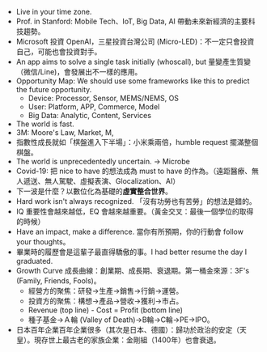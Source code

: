 
* Live in your time zone.
* Prof. in Stanford: Mobile Tech、IoT, Big Data, AI 帶動未來新經濟的主要科技趨勢。
* Microsoft 投資 OpenAI，三星投資台灣公司 (Micro-LED)：不一定只會投資自己，可能也會投資對手。
* An app aims to solve a single task initially (whoscall), but 量變產生質變（微信/Line)，會發展出不一樣的應用。
* Opportunity Map: We should use some frameworks like this to predict the future opportunity.
	* Device: Processor, Sensor, MEMS/NEMS, OS
	* User: Platform, APP, Commerce, Model 
	* Big Data: Analytic, Content, Services
* The world is fast.
* 3M: Moore's Law, Market, M, 
* 指數性成長就如「棋盤進入下半場」：小米乘兩倍，humble request 擺滿整個棋盤。
* The world is unprecedentedly uncertain. -> Microbe
* Covid-19: 把 nice to have 的想法成為 must to have 的作為。（遠距醫療、無人遞送、無人駕駛、虛擬表演、Glocalization、AI）
* 下一波是什麼？以數位化為基礎的**虛實整合世界**。
* Hard work isn't always recognized. 「沒有功勞也有苦勞」的想法是錯的。
* IQ 重要性會越來越低，EQ 會越來越重要。（黃金交叉：最後一個學位的取得的時候）
* Have an impact, make a difference. 當你有所預期，你的行動會 follow your thoughts。
* 畢業時的履歷會是這輩子最直得驕傲的事。I had better resume the day I graduated.
* Growth Curve 成長曲線：創業期、成長期、衰退期。第一桶金來源：3F's (Family, Friends, Fools)。
	* 經營方的聚焦：研發->生產->銷售->行銷->運營。
	* 投資方的聚焦：構想->產品->營收->獲利->市占。
	* Revenue (top line) - Cost = Profit (bottom line)
	* 種子基金->Ａ輪 (Valley of Death)->B輪->C輪->PE->IPO。
* 日本百年企業百年企業很多（其次是日本、德國）：歸功於政治的安定（天皇）。現存世上最古老的家族企業：金剛組（1400年）也會衰退。